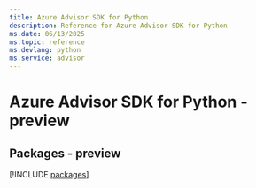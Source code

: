```yaml
---
title: Azure Advisor SDK for Python
description: Reference for Azure Advisor SDK for Python
ms.date: 06/13/2025
ms.topic: reference
ms.devlang: python
ms.service: advisor
---
```

# Azure Advisor SDK for Python - preview
## Packages - preview
[!INCLUDE [packages](advisor-index.md)]